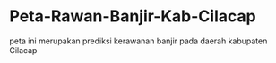 # Peta-Rawan-Banjir-Kab-Cilacap
peta ini merupakan prediksi kerawanan banjir pada daerah kabupaten Cilacap
